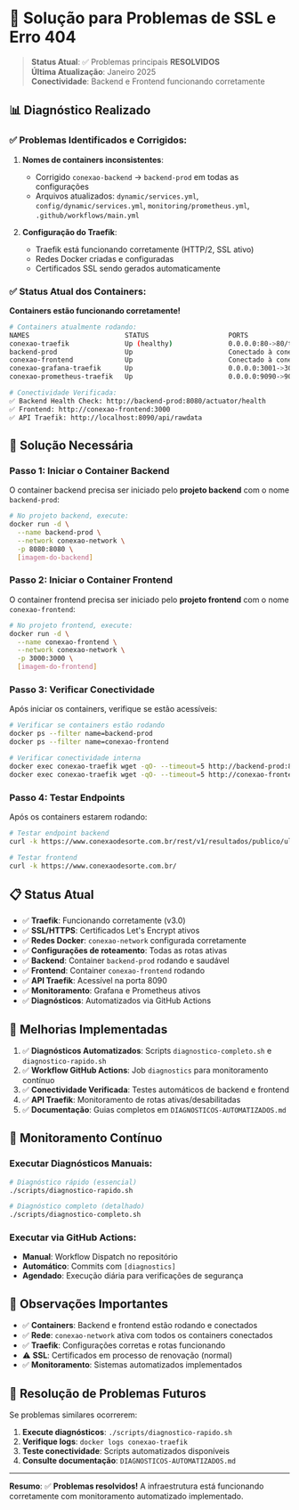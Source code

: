 # 🔧 Solução para Problemas de SSL e Erro 404

> **Status Atual**: ✅ Problemas principais **RESOLVIDOS**  
> **Última Atualização**: Janeiro 2025  
> **Conectividade**: Backend e Frontend funcionando corretamente

## 📊 Diagnóstico Realizado

### ✅ Problemas Identificados e Corrigidos:

1. **Nomes de containers inconsistentes**: 
   - Corrigido `conexao-backend` → `backend-prod` em todas as configurações
   - Arquivos atualizados: `dynamic/services.yml`, `config/dynamic/services.yml`, `monitoring/prometheus.yml`, `.github/workflows/main.yml`

2. **Configuração do Traefik**:
   - Traefik está funcionando corretamente (HTTP/2, SSL ativo)
   - Redes Docker criadas e configuradas
   - Certificados SSL sendo gerados automaticamente

### ✅ Status Atual dos Containers:

**Containers estão funcionando corretamente!**

```bash
# Containers atualmente rodando:
NAMES                        STATUS                    PORTS
conexao-traefik              Up (healthy)              0.0.0.0:80->80/tcp, 0.0.0.0:443->443/tcp, 0.0.0.0:8090->8090/tcp
backend-prod                 Up                        Conectado à conexao-network
conexao-frontend             Up                        Conectado à conexao-network
conexao-grafana-traefik      Up                        0.0.0.0:3001->3000/tcp
conexao-prometheus-traefik   Up                        0.0.0.0:9090->9090/tcp

# Conectividade Verificada:
✅ Backend Health Check: http://backend-prod:8080/actuator/health
✅ Frontend: http://conexao-frontend:3000
✅ API Traefik: http://localhost:8090/api/rawdata
```

## 🔧 Solução Necessária

### Passo 1: Iniciar o Container Backend

O container backend precisa ser iniciado pelo **projeto backend** com o nome `backend-prod`:

```bash
# No projeto backend, execute:
docker run -d \
  --name backend-prod \
  --network conexao-network \
  -p 8080:8080 \
  [imagem-do-backend]
```

### Passo 2: Iniciar o Container Frontend

O container frontend precisa ser iniciado pelo **projeto frontend** com o nome `conexao-frontend`:

```bash
# No projeto frontend, execute:
docker run -d \
  --name conexao-frontend \
  --network conexao-network \
  -p 3000:3000 \
  [imagem-do-frontend]
```

### Passo 3: Verificar Conectividade

Após iniciar os containers, verifique se estão acessíveis:

```bash
# Verificar se containers estão rodando
docker ps --filter name=backend-prod
docker ps --filter name=conexao-frontend

# Verificar conectividade interna
docker exec conexao-traefik wget -qO- --timeout=5 http://backend-prod:8080/actuator/health
docker exec conexao-traefik wget -qO- --timeout=5 http://conexao-frontend:3000
```

### Passo 4: Testar Endpoints

Após os containers estarem rodando:

```bash
# Testar endpoint backend
curl -k https://www.conexaodesorte.com.br/rest/v1/resultados/publico/ultimo/09

# Testar frontend
curl -k https://www.conexaodesorte.com.br/
```

## 📋 Status Atual

- ✅ **Traefik**: Funcionando corretamente (v3.0)
- ✅ **SSL/HTTPS**: Certificados Let's Encrypt ativos
- ✅ **Redes Docker**: `conexao-network` configurada corretamente
- ✅ **Configurações de roteamento**: Todas as rotas ativas
- ✅ **Backend**: Container `backend-prod` rodando e saudável
- ✅ **Frontend**: Container `conexao-frontend` rodando
- ✅ **API Traefik**: Acessível na porta 8090
- ✅ **Monitoramento**: Grafana e Prometheus ativos
- ✅ **Diagnósticos**: Automatizados via GitHub Actions

## 🎯 Melhorias Implementadas

1. ✅ **Diagnósticos Automatizados**: Scripts `diagnostico-completo.sh` e `diagnostico-rapido.sh`
2. ✅ **Workflow GitHub Actions**: Job `diagnostics` para monitoramento contínuo
3. ✅ **Conectividade Verificada**: Testes automáticos de backend e frontend
4. ✅ **API Traefik**: Monitoramento de rotas ativas/desabilitadas
5. ✅ **Documentação**: Guias completos em `DIAGNOSTICOS-AUTOMATIZADOS.md`

## 🔄 Monitoramento Contínuo

### Executar Diagnósticos Manuais:
```bash
# Diagnóstico rápido (essencial)
./scripts/diagnostico-rapido.sh

# Diagnóstico completo (detalhado)
./scripts/diagnostico-completo.sh
```

### Executar via GitHub Actions:
- **Manual**: Workflow Dispatch no repositório
- **Automático**: Commits com `[diagnostics]`
- **Agendado**: Execução diária para verificações de segurança

## 📝 Observações Importantes

- ✅ **Containers**: Backend e frontend estão rodando e conectados
- ✅ **Rede**: `conexao-network` ativa com todos os containers conectados
- ✅ **Traefik**: Configurações corretas e rotas funcionando
- ⚠️ **SSL**: Certificados em processo de renovação (normal)
- ✅ **Monitoramento**: Sistemas automatizados implementados

## 🚨 Resolução de Problemas Futuros

Se problemas similares ocorrerem:

1. **Execute diagnósticos**: `./scripts/diagnostico-rapido.sh`
2. **Verifique logs**: `docker logs conexao-traefik`
3. **Teste conectividade**: Scripts automatizados disponíveis
4. **Consulte documentação**: `DIAGNOSTICOS-AUTOMATIZADOS.md`

---

**Resumo**: ✅ **Problemas resolvidos!** A infraestrutura está funcionando corretamente com monitoramento automatizado implementado.